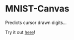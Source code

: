 # MNIST-Canvas
Predicts cursor drawn digits...

Try it out [here](https://dclstn.github.io/MNIST-Canvas/)!